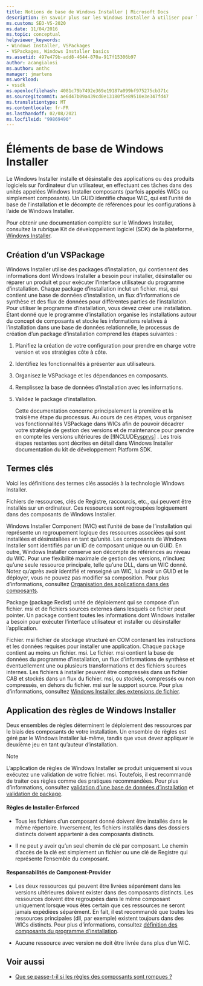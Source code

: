 ```yaml
---
title: Notions de base de Windows Installer | Microsoft Docs
description: En savoir plus sur les Windows Installer à utiliser pour l’installation d’un VSPackage, y compris l’organisation de vos fonctionnalités VSPackage dans des composants Windows Installer.
ms.custom: SEO-VS-2020
ms.date: 11/04/2016
ms.topic: conceptual
helpviewer_keywords:
- Windows Installer, VSPackages
- VSPackages, Windows Installer basics
ms.assetid: 497e479b-add8-4644-870a-917f15306b97
author: acangialosi
ms.author: anthc
manager: jmartens
ms.workload:
- vssdk
ms.openlocfilehash: 4081c79b7492e369e19187a099bf975275cb371c
ms.sourcegitcommit: ae6d47b09a439cd0e13180f5e89510e3e347fd47
ms.translationtype: MT
ms.contentlocale: fr-FR
ms.lasthandoff: 02/08/2021
ms.locfileid: "99869490"
---
```

# <a name="windows-installer-basics"></a>Éléments de base de Windows Installer
Le Windows Installer installe et désinstalle des applications ou des produits logiciels sur l’ordinateur d’un utilisateur, en effectuant ces tâches dans des unités appelées Windows Installer composants (parfois appelés WICs ou simplement composants). Un GUID identifie chaque WIC, qui est l’unité de base de l’installation et le décompte de références pour les configurations à l’aide de Windows Installer.

 Pour obtenir une documentation complète sur le Windows Installer, consultez la rubrique Kit de développement logiciel (SDK) de la plateforme, [Windows Installer](/previous-versions/2kt85ked(v=vs.120)).

## <a name="authoring-a-vspackage"></a>Création d’un VSPackage
 Windows Installer utilise des packages d’installation, qui contiennent des informations dont Windows Installer a besoin pour installer, désinstaller ou réparer un produit et pour exécuter l’interface utilisateur du programme d’installation. Chaque package d’installation inclut un fichier. msi, qui contient une base de données d’installation, un flux d’informations de synthèse et des flux de données pour différentes parties de l’installation. Pour utiliser le programme d’installation, vous devez créer une installation. Étant donné que le programme d’installation organise les installations autour du concept de composants et stocke les informations relatives à l’installation dans une base de données relationnelle, le processus de création d’un package d’installation comprend les étapes suivantes :

1. Planifiez la création de votre configuration pour prendre en charge votre version et vos stratégies côte à côte.

2. Identifiez les fonctionnalités à présenter aux utilisateurs.

3. Organisez le VSPackage et les dépendances en composants.

4. Remplissez la base de données d’installation avec les informations.

5. Validez le package d’installation.

   Cette documentation concerne principalement la première et la troisième étape du processus. Au cours de ces étapes, vous organisez vos fonctionnalités VSPackage dans WICs afin de pouvoir décadrer votre stratégie de gestion des versions et de maintenance pour prendre en compte les versions ultérieures de [!INCLUDE[vsprvs](../../code-quality/includes/vsprvs_md.md)] . Les trois étapes restantes sont décrites en détail dans Windows Installer documentation du kit de développement Platform SDK.

## <a name="key-terms"></a>Termes clés
 Voici les définitions des termes clés associés à la technologie Windows Installer.

 Fichiers de ressources, clés de Registre, raccourcis, etc., qui peuvent être installés sur un ordinateur. Ces ressources sont regroupées logiquement dans des composants de Windows Installer.

 Windows Installer Component (WIC) est l’unité de base de l’installation qui représente un regroupement logique des ressources associées qui sont installées et désinstallées en tant qu’unité. Les composants de Windows Installer sont identifiés par un ID de composant unique ou un GUID. En outre, Windows Installer conserve son décompte de références au niveau du WIC. Pour une flexibilité maximale de gestion des versions, n’incluez qu’une seule ressource principale, telle qu’une DLL, dans un WIC donné. Notez qu’après avoir identifié et renseigné un WIC, lui avoir un GUID et le déployer, vous ne pouvez pas modifier sa composition. Pour plus d’informations, consultez [Organisation des applications dans des composants](/windows/desktop/Msi/organizing-applications-into-components).

 Package (package Redist) unité de déploiement qui se compose d’un fichier. msi et de fichiers sources externes dans lesquels ce fichier peut pointer. Un package contient toutes les informations dont Windows Installer a besoin pour exécuter l’interface utilisateur et installer ou désinstaller l’application.

 Fichier. msi fichier de stockage structuré en COM contenant les instructions et les données requises pour installer une application. Chaque package contient au moins un fichier. msi. Le fichier. msi contient la base de données du programme d’installation, un flux d’informations de synthèse et éventuellement une ou plusieurs transformations et des fichiers sources internes. Les fichiers à installer peuvent être compressés dans un fichier CAB et stockés dans un flux du fichier. msi, ou stockés, compressés ou non compressés, en dehors du fichier. msi sur le support source. Pour plus d’informations, consultez [Windows Installer des extensions de fichier](/windows/desktop/Msi/windows-installer-file-extensions).

## <a name="windows-installer-rules-enforcement"></a>Application des règles de Windows Installer
 Deux ensembles de règles déterminent le déploiement des ressources par le biais des composants de votre installation. Un ensemble de règles est géré par le Windows Installer lui-même, tandis que vous devez appliquer le deuxième jeu en tant qu’auteur d’installation.

> [!NOTE]
> L’application de règles de Windows Installer se produit uniquement si vous exécutez une validation de votre fichier. msi. Toutefois, il est recommandé de traiter ces règles comme des pratiques recommandées. Pour plus d’informations, consultez [validation d’une base de données d’installation](/windows/desktop/Msi/validating-an-installation-database) et [validation de package](/windows/desktop/Msi/package-validation).

#### <a name="installer-enforced-rules"></a>Règles de Installer-Enforced

- Tous les fichiers d’un composant donné doivent être installés dans le même répertoire. Inversement, les fichiers installés dans des dossiers distincts doivent appartenir à des composants distincts.

- Il ne peut y avoir qu’un seul chemin de clé par composant. Le chemin d’accès de la clé est simplement un fichier ou une clé de Registre qui représente l’ensemble du composant.

#### <a name="component-provider-responsibilities"></a>Responsabilités de Component-Provider

- Les deux ressources qui peuvent être livrées séparément dans les versions ultérieures doivent exister dans des composants distincts. Les ressources doivent être regroupées dans le même composant uniquement lorsque vous êtes certain que ces ressources ne seront jamais expédiées séparément. En fait, il est recommandé que toutes les ressources principales (dll, par exemple) existent toujours dans des WICs distincts. Pour plus d’informations, consultez [définition des composants du programme d’installation](/windows/desktop/Msi/defining-installer-components).

- Aucune ressource avec version ne doit être livrée dans plus d’un WIC.

## <a name="see-also"></a>Voir aussi
- [Que se passe-t-il si les règles des composants sont rompues ?](/windows/desktop/Msi/what-happens-if-the-component-rules-are-broken)
